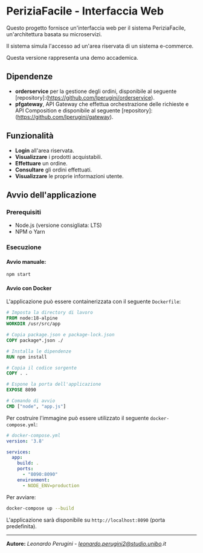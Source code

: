 # PeriziaFacile - Interfaccia Web

Questo progetto fornisce un'interfaccia web per il sistema PeriziaFacile, un'architettura basata su microservizi.

Il sistema simula l'accesso ad un'area riservata di un sistema e-commerce.

Questa versione rappresenta una demo accademica.

## Dipendenze

- **orderservice** per la gestione degli ordini, disponibile al seguente [repository]:(https://github.com/lperugini/orderservice).
- **pfgateway**, API Gateway che effettua orchestrazione delle richieste e API Composition e disponibile al seguente [repository]:(https://github.com/lperugini/gateway).

## Funzionalità

- **Login** all'area riservata.
- **Visualizzare** i prodotti acquistabili.
- **Effettuare** un ordine.
- **Consultare** gli ordini effettuati.
- **Visualizzare** le proprie informazioni utente.

## Avvio dell'applicazione

### Prerequisiti
- Node.js (versione consigliata: LTS)
- NPM o Yarn

### **Esecuzione**

#### **Avvio manuale:**
```sh
npm start
```

#### **Avvio con Docker**
L'applicazione può essere containerizzata con il seguente `Dockerfile`:

```dockerfile
# Imposta la directory di lavoro
FROM node:18-alpine
WORKDIR /usr/src/app

# Copia package.json e package-lock.json
COPY package*.json ./

# Installa le dipendenze
RUN npm install

# Copia il codice sorgente
COPY . .

# Espone la porta dell'applicazione
EXPOSE 8090

# Comando di avvio
CMD ["node", "app.js"]
```

Per costruire l'immagine può essere utilizzato il seguente `docker-compose.yml`:

```yaml
# docker-compose.yml
version: '3.8'

services:
  app:
    build: .
    ports:
      - "8090:8090"
    environment:
      - NODE_ENV=production
```

Per avviare:
```sh
docker-compose up --build
```

L'applicazione sarà disponibile su `http://localhost:8090` (porta predefinita).

---
**Autore:** _Leonardo Perugini - leonardo.perugini2@studio.unibo.it_